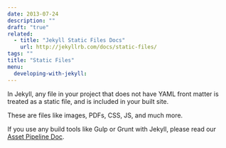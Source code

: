 ```yaml
---
date: 2013-07-24
description: ""
draft: "true"
related:
  - title: "Jekyll Static Files Docs"
    url: http://jekyllrb.com/docs/static-files/
tags: ""
title: "Static Files"
menu:
  developing-with-jekyll:
---
```

In Jekyll, any file in your project that does not have YAML front matter is treated as a static file, and is included in your built site.

These are files like images, PDFs, CSS, JS, and much more.

If you use any build tools like Gulp or Grunt with Jekyll, please read our [Asset Pipeline Doc][1].

[1]: /docs/developing-with-jekyll/asset-pipeline
